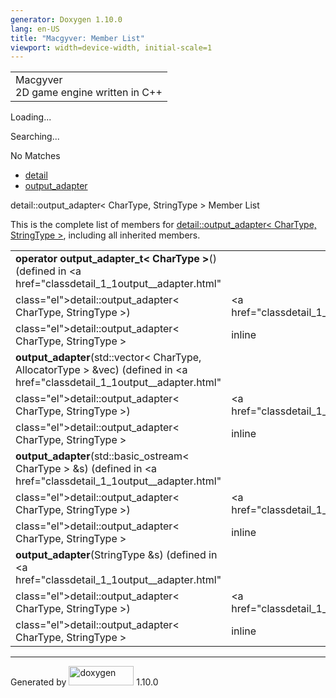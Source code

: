 ```yaml
---
generator: Doxygen 1.10.0
lang: en-US
title: "Macgyver: Member List"
viewport: width=device-width, initial-scale=1
---
```


<div id="top">

<div id="titlearea">

<table data-cellspacing="0" data-cellpadding="0">
<colgroup>
<col style="width: 100%" />
</colgroup>
<tbody>
<tr id="projectrow" class="odd">
<td id="projectalign"><div id="projectname">
Macgyver
</div>
<div id="projectbrief">
2D game engine written in C++
</div></td>
</tr>
</tbody>
</table>

</div>

<div id="main-nav">

</div>

<div id="MSearchSelectWindow"
onmouseover="return searchBox.OnSearchSelectShow()"
onmouseout="return searchBox.OnSearchSelectHide()"
onkeydown="return searchBox.OnSearchSelectKey(event)">

</div>

<div id="MSearchResultsWindow">

<div id="MSearchResults">

<div class="SRPage">

<div id="SRIndex">

<div id="SRResults">

</div>

<div id="Loading" class="SRStatus">

Loading...

</div>

<div id="Searching" class="SRStatus">

Searching...

</div>

<div id="NoMatches" class="SRStatus">

No Matches

</div>

</div>

</div>

</div>

</div>

<div id="nav-path" class="navpath">

- <a href="namespacedetail.html" class="el">detail</a>
- <a href="classdetail_1_1output__adapter.html"
  class="el">output_adapter</a>

</div>

</div>

<div class="header">

<div class="headertitle">

<div class="title">

detail::output_adapter\< CharType, StringType \> Member List

</div>

</div>

</div>

<div class="contents">

This is the complete list of members for
<a href="classdetail_1_1output__adapter.html"
class="el">detail::output_adapter&lt; CharType, StringType &gt;</a>,
including all inherited members.

|                                                                                                                             |                                                                     |                                    |
|-----------------------------------------------------------------------------------------------------------------------------|---------------------------------------------------------------------|------------------------------------|
| **operator output_adapter_t\< CharType \>**() (defined in <a href="classdetail_1_1output__adapter.html"                     
 class="el">detail::output_adapter&lt; CharType, StringType &gt;</a>)                                                         | <a href="classdetail_1_1output__adapter.html"                       
                                                                                                                               class="el">detail::output_adapter&lt; CharType, StringType &gt;</a>  | <span class="mlabel">inline</span> |
| **output_adapter**(std::vector\< CharType, AllocatorType \> &vec) (defined in <a href="classdetail_1_1output__adapter.html" 
 class="el">detail::output_adapter&lt; CharType, StringType &gt;</a>)                                                         | <a href="classdetail_1_1output__adapter.html"                       
                                                                                                                               class="el">detail::output_adapter&lt; CharType, StringType &gt;</a>  | <span class="mlabel">inline</span> |
| **output_adapter**(std::basic_ostream\< CharType \> &s) (defined in <a href="classdetail_1_1output__adapter.html"           
 class="el">detail::output_adapter&lt; CharType, StringType &gt;</a>)                                                         | <a href="classdetail_1_1output__adapter.html"                       
                                                                                                                               class="el">detail::output_adapter&lt; CharType, StringType &gt;</a>  | <span class="mlabel">inline</span> |
| **output_adapter**(StringType &s) (defined in <a href="classdetail_1_1output__adapter.html"                                 
 class="el">detail::output_adapter&lt; CharType, StringType &gt;</a>)                                                         | <a href="classdetail_1_1output__adapter.html"                       
                                                                                                                               class="el">detail::output_adapter&lt; CharType, StringType &gt;</a>  | <span class="mlabel">inline</span> |

</div>

------------------------------------------------------------------------

<span class="small">Generated
by [<img src="doxygen.svg" class="footer" width="104" height="31"
alt="doxygen" />](https://www.doxygen.org/index.html) 1.10.0</span>

